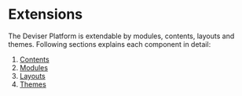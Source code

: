 # Extensions
The Deviser Platform is extendable by modules, contents, layouts and themes. Following sections explains each component in detail:

1. [Contents](contents.md)
2. [Modules](modules.md)
3. [Layouts](layouts.md)
4. [Themes](themes.md)